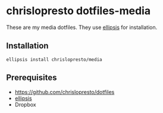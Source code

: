# chrislopresto dotfiles-media

These are my media dotfiles. They use [ellipsis](https://ellipsis.sh/) for installation.

## Installation

`ellipsis install chrislopresto/media`

## Prerequisites

- https://github.com/chrislopresto/dotfiles
- [ellipsis](https://ellipsis.sh/)
- Dropbox
